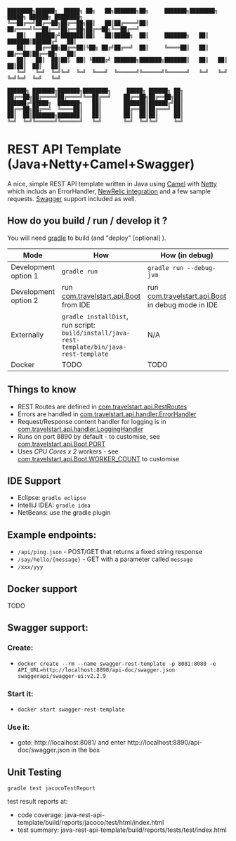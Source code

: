 ```  
████████╗██████╗  █████╗ ██╗   ██╗███████╗██╗     ███████╗████████╗ █████╗ ██████╗ ████████╗
╚══██╔══╝██╔══██╗██╔══██╗██║   ██║██╔════╝██║     ██╔════╝╚══██╔══╝██╔══██╗██╔══██╗╚══██╔══╝
   ██║   ██████╔╝███████║██║   ██║█████╗  ██║     ███████╗   ██║   ███████║██████╔╝   ██║   
   ██║   ██╔══██╗██╔══██║╚██╗ ██╔╝██╔══╝  ██║     ╚════██║   ██║   ██╔══██║██╔══██╗   ██║   
   ██║   ██║  ██║██║  ██║ ╚████╔╝ ███████╗███████╗███████║   ██║   ██║  ██║██║  ██║   ██║   
   ╚═╝   ╚═╝  ╚═╝╚═╝  ╚═╝  ╚═══╝  ╚══════╝╚══════╝╚══════╝   ╚═╝   ╚═╝  ╚═╝╚═╝  ╚═╝   ╚═╝   
                                                                                            
██████╗ ███████╗███████╗████████╗     █████╗ ██████╗ ██╗                                    
██╔══██╗██╔════╝██╔════╝╚══██╔══╝    ██╔══██╗██╔══██╗██║                                    
██████╔╝█████╗  ███████╗   ██║       ███████║██████╔╝██║                                    
██╔══██╗██╔══╝  ╚════██║   ██║       ██╔══██║██╔═══╝ ██║                                    
██║  ██║███████╗███████║   ██║       ██║  ██║██║     ██║                                    
╚═╝  ╚═╝╚══════╝╚══════╝   ╚═╝       ╚═╝  ╚═╝╚═╝     ╚═╝
```       
                                                                 
REST API Template (Java+Netty+Camel+Swagger)
=====================================

A nice, simple REST API template written in Java using [Camel](http://camel.apache.org/) with [Netty](https://github.com/netty/netty) which includs an ErrorHandler, [NewRelic integration](https://newrelic.com/) and a few sample requests. [Swagger](//swagger.io) support included as well.

## How do you build / run / develop it ?

You will need [gradle](https://gradle.org/) to build (and "deploy" [optional] ). 

Mode | How | How (in debug)
--- | --- | ---
Development option 1| `gradle run` | `gradle run --debug-jvm`
Development option 2| run [com.travelstart.api.Boot](src/main/java/com/travelstart/api/Boot.java) from IDE | run [com.travelstart.api.Boot](src/main/java/com/travelstart/api/Boot.java) in debug mode in IDE
Externally | `gradle installDist`, run script: `build/install/java-rest-template/bin/java-rest-template` | N/A
Docker | TODO | TODO

## Things to know
- REST Routes are defined in [com.travelstart.api.RestRoutes](src/main/java/com/travelstart/api/RestRoutes.java)
- Errors are handled in [com.travelstart.api.handler.ErrorHandler](src/main/java/com/travelstart/api/handler/ErrorHandler.java)
- Request/Response content handler for logging is in [com.travelstart.api.handler.LoggingHandler](src/main/java/com/travelstart/api/handler/LoggingHandler.java)
- Runs on port 8890 by default - to customise, see [com.travelstart.api.Boot.PORT](src/main/java/com/travelstart/api/Boot.java)
- Uses _CPU Cores x 2_ workers - see [com.travelstart.api.Boot.WORKER_COUNT](src/main/java/com/travelstart/api/Boot.java) to customise

## IDE Support
- Eclipse: `gradle eclipse`
- IntelliJ IDEA: `gradle idea`
- NetBeans: use the gradle plugin

## Example endpoints:
- `/api/ping.json` - POST/GET that returns a fixed string response
- `/say/hello/{message}` - GET with a parameter called `message`
- `/xxx/yyy` 

## Docker support
TODO

## Swagger support:
### Create:
- `docker create --rm --name swagger-rest-template -p 8081:8080 -e API_URL=http://localhost:8890/api-doc/swagger.json swaggerapi/swagger-ui:v2.2.9`
### Start it:
- `docker start swagger-rest-template`
### Use it:
- goto: http://localhost:8081/ and enter http://localhost:8890/api-doc/swagger.json in the box

## Unit Testing
`gradle test jacocoTestReport`

test result reports at: 
- code coverage: java-rest-api-template/build/reports/jacoco/test/html/index.html
- test summary: java-rest-api-template/build/reports/tests/test/index.html

